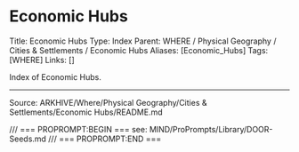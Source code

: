 # Economic Hubs

Title: Economic Hubs
Type: Index
Parent: WHERE / Physical Geography / Cities & Settlements / Economic Hubs
Aliases: [Economic_Hubs]
Tags: [WHERE]
Links: []

Index of Economic Hubs.

---
Source: ARKHIVE/Where/Physical Geography/Cities & Settlements/Economic Hubs/README.md

/// === PROPROMPT:BEGIN ===
see: MIND/ProPrompts/Library/DOOR-Seeds.md
/// === PROPROMPT:END ===
